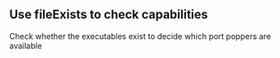 ## Use fileExists to check capabilities

Check whether the executables exist to decide which port poppers are available
